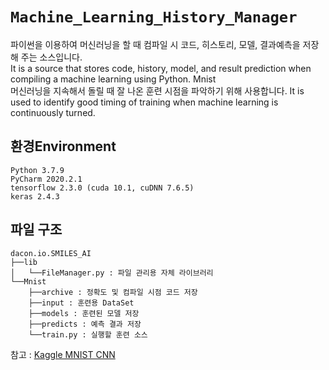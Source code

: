 # `Machine_Learning_History_Manager`
파이썬을 이용하여 머신러닝을 할 때 컴파일 시 코드, 히스토리, 모델, 결과예측을 저장해 주는 소스입니다.  
It is a source that stores code, history, model, and result prediction when compiling a machine learning using Python.
Mnist  
머신러닝을 지속해서 돌릴 때 잘 나온 훈련 시점을 파악하기 위해 사용합니다.
It is used to identify good timing of training when machine learning is continuously turned.
## 환경Environment
`Python 3.7.9`  
`PyCharm 2020.2.1`  
`tensorflow 2.3.0 (cuda 10.1, cuDNN 7.6.5)`   
`keras 2.4.3`  

## 파일 구조
```
dacon.io.SMILES_AI
├──lib
│   └──FileManager.py : 파일 관리용 자체 라이브러리
└──Mnist
    ├──archive : 정확도 및 컴파일 시점 코드 저장
    ├──input : 훈련용 DataSet
    ├──models : 훈련된 모델 저장
    ├──predicts : 예측 결과 저장
    └──train.py : 실행할 훈련 소스
```
참고 : [Kaggle MNIST CNN](https://www.kaggle.com/yassineghouzam/introduction-to-cnn-keras-0-997-top-6)

